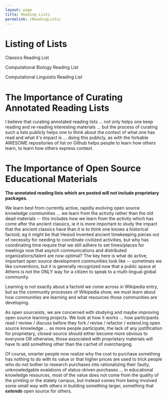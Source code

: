 ```yaml
---
layout: page
title: Reading Lists
permalink: /ReadingLists/
---
```



# Listing of Lists

Classics Reading List

Computational Biology Reading List

Computational Linguistis Reading List

# The Importance of Curating Annotated Reading Lists

I believe that curating annotated reading lists ... not only helps one keep reading and re-reading interesting materials ... but the process of curating such a lists publicly helps one to think about the context of what one has read and what it's impact is ... doing this publicly, as with the forkable AWESOME repositories of list on Github helps people to learn how others learn, to learn how others express context.

# The Importance of Open Source Educational Materials

**The annotated reading lists which are posted will not include proprietary packages.**

We learn best from currently active, rapidly evolving open source knowledge communities ... we learn from the activity rather than the old dead materials -- this includes how we learn from the activity which has come after the ancient classics, ie it is more important to study the impact that the ancient classics have than it is to think one knows a historical factoid, eg it might be that Hesiod invented ancient timekeeping pieces out of necessity for needing to coordinate civilized activities, but why has coordinating time require that we still adhere to set times/places for meetings now that asynch communications and distributed organizations/talent are now optimal? The key here is what do active, important open source development communities look like -- sometimes we like conventions, but it is generally recognized now that a public space at Athens is not the ONLY way for a citizen to speak to a multi-lingual global community. 

Learning is not exactly about a factoid we come across in Wikipedia entry, but as the community processes of Wikipedia show, we must learn about how communities are learning and what resources those communities are developing. 

As open sourceists, we are concerned with studying and maybe improving open source learning projects. We look at how it works ... how participants read / review / discuss before they fork / revise / refactor / extend.ing open source knowledge ... as more people participate, the lack of any justification for proprietary, closed-source should either become more obvious to everyone OR otherwise, those associated with proprietary materials will have to add something other than the cachet of overcharging. 

Of course, smarter people now realize why the cost to purchase something has nothing to do with its value or that higher prices are used to trick people who do not bother to research purchases into rationalizing their faulty, unknowledgable evalations of status-driven purchases ... in educational knowledge resources, most of the value does not come from the quality of the printing or the stately campus, but instead comes from being involved some small way with others in building something larger, something that ***extends*** open source for others.
